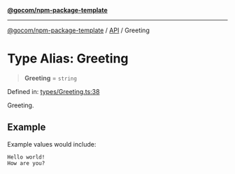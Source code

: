 [**@gocom/npm-package-template**](../README.md)

***

[@gocom/npm-package-template](../README.md) / [API](../Public/API.md) / Greeting

# Type Alias: Greeting

> **Greeting** = `string`

Defined in: [types/Greeting.ts:38](https://github.com/gocom/npm-package-template/blob/43dd61300170443d848e7f7576ca401290706492/src/types/Greeting.ts#L38)

Greeting.

## Example

Example values would include:
```
Hello world!
How are you?
```
